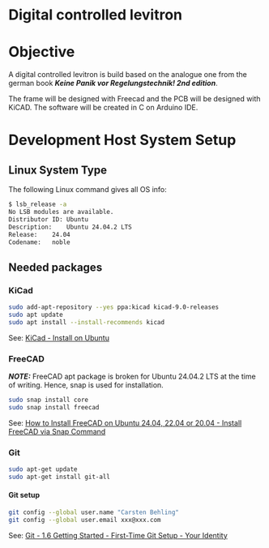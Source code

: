 Digital controlled levitron
=============================================================

# Objective

A digital controlled levitron is build based on the analogue one from the german book ***Keine Panik vor Regelungstechnik! 2nd edition***.

The frame will be designed with Freecad and the PCB will be designed with KiCAD. The software will be
created in C on Arduino IDE.

# Development Host System Setup

## Linux System Type

The following Linux command gives all OS info:

```bash
$ lsb_release -a
No LSB modules are available.
Distributor ID:	Ubuntu
Description:	Ubuntu 24.04.2 LTS
Release:	24.04
Codename:	noble
```

## Needed packages

### KiCad

```bash
sudo add-apt-repository --yes ppa:kicad kicad-9.0-releases
sudo apt update
sudo apt install --install-recommends kicad
```
See: [KiCad - Install on Ubuntu](https://www.kicad.org/download/details/ubuntu/)

### FreeCAD

***NOTE:*** FreeCAD apt package is broken for Ubuntu 24.04.2 LTS at the time of writing. Hence, snap is used for installation.

```bash
sudo snap install core
sudo snap install freecad
```
See: [How to Install FreeCAD on Ubuntu 24.04, 22.04 or 20.04 - Install FreeCAD via Snap Command](https://linuxcapable.com/how-to-install-freecad-on-ubuntu-linux/#Method_2_Install_FreeCAD_via_Snap)

### Git

```bash
sudo apt-get update
sudo apt-get install git-all
```

#### Git setup


```bash
git config --global user.name "Carsten Behling"
git config --global user.email xxx@xxx.com
```

See: [Git - 1.6 Getting Started - First-Time Git Setup - Your Identity](https://git-scm.com/book/ms/v2/Getting-Started-First-Time-Git-Setup)


